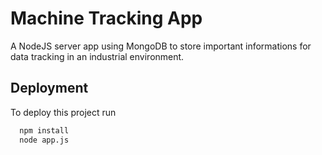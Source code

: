 # Machine Tracking App

A NodeJS server app using MongoDB to store important informations for data tracking in an industrial environment.




## Deployment

To deploy this project run

```bash
  npm install
  node app.js
```

